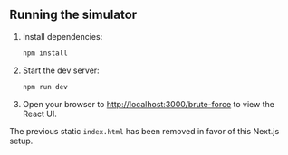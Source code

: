 ## Running the simulator

1. Install dependencies:

   ```bash
   npm install
   ```

2. Start the dev server:

   ```bash
   npm run dev
   ```

3. Open your browser to <http://localhost:3000/brute-force> to view the React UI.

The previous static `index.html` has been removed in favor of this Next.js setup.
